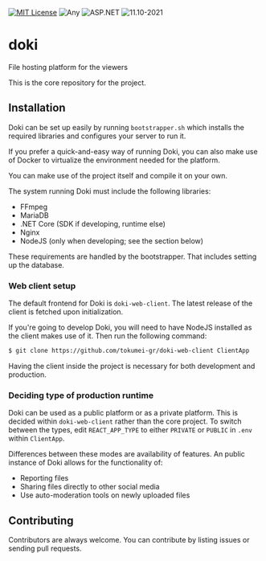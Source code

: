 <p>
  <a href="/LICENSE"><img src="https://img.shields.io/badge/License-MIT-black.svg?style=for-the-badge" alt="MIT License"></a>
  <a><img src="https://img.shields.io/badge/OS-Any-blue.svg?style=for-the-badge" alt="Any"></a>
  <a><img src="https://img.shields.io/badge/Platform-ASP.NET-blue.svg?style=for-the-badge" alt="ASP.NET"></a>
  <a><img src="https://img.shields.io/badge/Build-11.10--2021-blue.svg?style=for-the-badge" alt="11.10-2021"></a>
</p>

# doki
File hosting platform for the viewers

This is the core repository for the project.

## Installation
Doki can be set up easily by running `bootstrapper.sh` which
installs the required libraries and configures your server to run it.

If you prefer a quick-and-easy way of running Doki, you can also make use
of Docker to virtualize the environment needed for the platform.

You can make use of the project itself and compile it on your own.

The system running Doki must include the following libraries:
- FFmpeg
- MariaDB
- .NET Core (SDK if developing, runtime else)
- Nginx
- NodeJS (only when developing; see the section below)

These requirements are handled by the bootstrapper. That includes setting up the database.

### Web client setup
The default frontend for Doki is `doki-web-client`. The latest release of the client
is fetched upon initialization.

If you're going to develop Doki, you will need to have NodeJS installed as the client makes
use of it. Then run the following command:
```bash
$ git clone https://github.com/tokumei-gr/doki-web-client ClientApp
```
Having the client inside the project is necessary for both development and production.

### Deciding type of production runtime
Doki can be used as a public platform or as a private platform. This is
decided within `doki-web-client` rather than the core project. To switch between
the types, edit `REACT_APP_TYPE` to either `PRIVATE` or `PUBLIC` in `.env` within `ClientApp`.

Differences between these modes are availability of features. An public instance of Doki allows for the functionality of:
- Reporting files
- Sharing files directly to other social media
- Use auto-moderation tools on newly uploaded files

## Contributing
Contributors are always welcome. You can contribute by listing issues or sending pull requests.